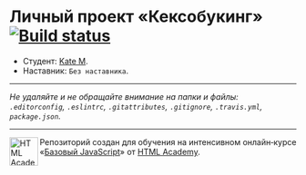 # Личный проект «Кексобукинг» [![Build status][travis-image]][travis-url]

* Студент: [Kate M](https://up.htmlacademy.ru/javascript/9/user/70920).
* Наставник: `Без наставника`.

---

_Не удаляйте и не обращайте внимание на папки и файлы:_<br>
_`.editorconfig`, `.eslintrc`, `.gitattributes`, `.gitignore`, `.travis.yml`, `package.json`._

---

<a href="https://htmlacademy.ru/intensive/javascript"><img align="left" width="50" height="50" title="HTML Academy" src="https://up.htmlacademy.ru/static/img/intensive/javascript/logo-for-github.svg"></a>

Репозиторий создан для обучения на интенсивном онлайн‑курсе «[Базовый JavaScript](https://htmlacademy.ru/intensive/javascript)» от [HTML Academy](https://htmlacademy.ru).

[travis-image]: https://travis-ci.org/htmlacademy-javascript/70920-keksobooking.svg?branch=master
[travis-url]: https://travis-ci.org/htmlacademy-javascript/70920-keksobooking
